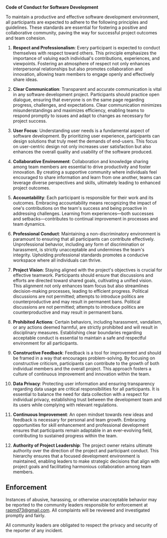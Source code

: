 **Code of Conduct for Software Development**

To maintain a productive and effective software development environment, all
participants are expected to adhere to the following principles and guidelines. These
standards are essential for fostering a positive and collaborative community, paving
the way for successful project outcomes and team cohesion.

1. **Respect and Professionalism**: Every participant is expected to conduct
themselves with respect toward others. This principle emphasizes the importance of
valuing each individual's contributions, experiences, and viewpoints. Fostering an
atmosphere of respect not only enhances interpersonal relationships but also promotes
collaboration and innovation, allowing team members to engage openly and effectively
share ideas.

2. **Clear Communication**: Transparent and accurate communication is vital in any
software development project. Participants should practice open dialogue, ensuring
that everyone is on the same page regarding progress, challenges, and expectations.
Clear communication minimizes misunderstandings and maximizes efficiency, enabling
teams to respond promptly to issues and adapt to changes as necessary for project
success.

3. **User Focus**: Understanding user needs is a fundamental aspect of software
development. By prioritizing user experience, participants can design solutions that
truly meet the demands of end-users. This focus on user-centric design not only
increases user satisfaction but also enhances the overall quality and usability of the
software produced.

4. **Collaborative Environment**: Collaboration and knowledge sharing among team
members are essential to drive productivity and foster innovation. By creating a
supportive community where individuals feel encouraged to share information and learn
from one another, teams can leverage diverse perspectives and skills, ultimately
leading to enhanced project outcomes.

5. **Accountability**: Each participant is responsible for their work and its
outcomes. Embracing accountability means recognizing the impact of one's contributions
on the team's success and being proactive in addressing challenges. Learning from
experiences—both successes and setbacks—contributes to continual improvement in
processes and team dynamics.

6. **Professional Conduct**: Maintaining a non-discriminatory environment is paramount
to ensuring that all participants can contribute effectively. Unprofessional behavior,
including any form of discrimination or harassment, is strictly unacceptable and
undermines the team's integrity. Upholding professional standards promotes a conducive
workspace where all individuals can thrive.

7. **Project Vision**: Staying aligned with the project's objectives is crucial for
effective teamwork. Participants should ensure that discussions and efforts are
directed toward shared goals, cultivating a unified vision. This alignment not only
enhances team focus but also streamlines decision-making processes, leading to
efficient progress. Political discussions are not permitted; attempts to introduce
politics are counterproductive and may result in permanent bans. Political discussions
are not permitted; attempts to introduce politics are counterproductive and may result
in permanent bans.

8. **Prohibited Actions**: Certain behaviors, including harassment, vandalism, or any
actions deemed harmful, are strictly prohibited and will result in disciplinary
measures. Establishing clear boundaries regarding acceptable conduct is essential to
maintain a safe and respectful environment for all participants.

9. **Constructive Feedback**: Feedback is a tool for improvement and should be framed
in a way that encourages problem-solving. By focusing on constructive criticism,
participants can contribute to the growth of both individual members and the overall
project. This approach fosters a culture of continuous improvement and innovation
within the team.

10. **Data Privacy**: Protecting user information and ensuring transparency regarding
data usage are critical responsibilities for all participants. It is essential to
balance the need for data collection with a respect for individual privacy,
establishing trust between the development team and its users while complying with
relevant regulations.

11. **Continuous Improvement**: An open mindset towards new ideas and feedback is
necessary for personal and team growth. Embracing opportunities for skill enhancement
and professional development ensures that participants remain adaptable in an
ever-evolving field, contributing to sustained progress within the team.

12. **Authority of Project Leadership**: The project owner retains ultimate authority
over the direction of the project and participant conduct. This hierarchy ensures that
a focused development environment is maintained, enabling leaders to make strategic
decisions that align with project goals and facilitating harmonious collaboration
among team members.

## Enforcement

Instances of abusive, harassing, or otherwise unacceptable behavior may be reported to
the community leaders responsible for enforcement at rapmd73@gmail.com. All complaints
will be reviewed and investigated promptly and fairly.

All community leaders are obligated to respect the privacy and security of the
reporter of any incident.
